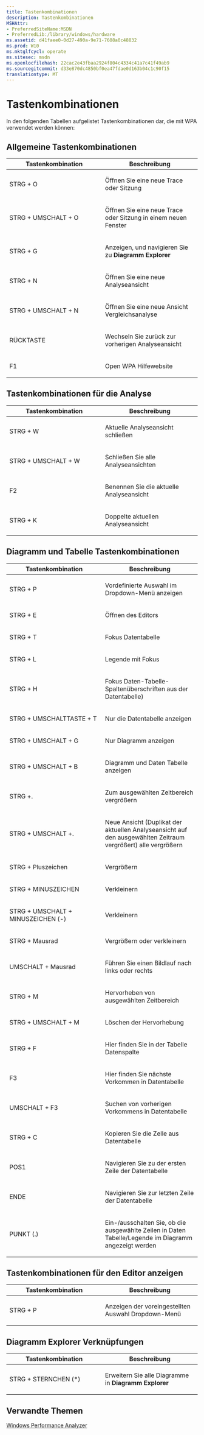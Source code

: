```yaml
---
title: Tastenkombinationen
description: Tastenkombinationen
MSHAttr:
- PreferredSiteName:MSDN
- PreferredLib:/library/windows/hardware
ms.assetid: d41faee0-0d27-490a-9e71-7608a0c48832
ms.prod: W10
ms.mktglfcycl: operate
ms.sitesec: msdn
ms.openlocfilehash: 22cac2e43fbaa2924f804c4334c41a7c41f49ab9
ms.sourcegitcommit: d33e870dc4850bf0ea47fdae0d163b04c1c90f15
translationtype: MT
---
```

# <a name="keyboard-shortcuts"></a>Tastenkombinationen


In den folgenden Tabellen aufgelistet Tastenkombinationen dar, die mit WPA verwendet werden können:

## <a name="general-shortcuts"></a>Allgemeine Tastenkombinationen


<table>
<colgroup>
<col width="50%" />
<col width="50%" />
</colgroup>
<thead>
<tr class="header">
<th>Tastenkombination</th>
<th>Beschreibung</th>
</tr>
</thead>
<tbody>
<tr class="odd">
<td><p>STRG + O</p></td>
<td><p>Öffnen Sie eine neue Trace oder Sitzung</p></td>
</tr>
<tr class="even">
<td><p>STRG + UMSCHALT + O</p></td>
<td><p>Öffnen Sie eine neue Trace oder Sitzung in einem neuen Fenster</p></td>
</tr>
<tr class="odd">
<td><p>STRG + G</p></td>
<td><p>Anzeigen, und navigieren Sie zu <strong>Diagramm Explorer</strong></p></td>
</tr>
<tr class="even">
<td><p>STRG + N</p></td>
<td><p>Öffnen Sie eine neue Analyseansicht</p></td>
</tr>
<tr class="odd">
<td><p>STRG + UMSCHALT + N</p></td>
<td><p>Öffnen Sie eine neue Ansicht Vergleichsanalyse</p></td>
</tr>
<tr class="even">
<td><p>RÜCKTASTE</p></td>
<td><p>Wechseln Sie zurück zur vorherigen Analyseansicht</p></td>
</tr>
<tr class="odd">
<td><p>F1</p></td>
<td><p>Open WPA Hilfewebsite</p></td>
</tr>
</tbody>
</table>

 

## <a name="analysis-view-shortcuts"></a>Tastenkombinationen für die Analyse


<table>
<colgroup>
<col width="50%" />
<col width="50%" />
</colgroup>
<thead>
<tr class="header">
<th>Tastenkombination</th>
<th>Beschreibung</th>
</tr>
</thead>
<tbody>
<tr class="odd">
<td><p>STRG + W</p></td>
<td><p>Aktuelle Analyseansicht schließen</p></td>
</tr>
<tr class="even">
<td><p>STRG + UMSCHALT + W</p></td>
<td><p>Schließen Sie alle Analyseansichten</p></td>
</tr>
<tr class="odd">
<td><p>F2</p></td>
<td><p>Benennen Sie die aktuelle Analyseansicht</p></td>
</tr>
<tr class="even">
<td><p>STRG + K</p></td>
<td><p>Doppelte aktuellen Analyseansicht</p></td>
</tr>
</tbody>
</table>

 

## <a name="graph-and-table-shortcuts"></a>Diagramm und Tabelle Tastenkombinationen


<table>
<colgroup>
<col width="50%" />
<col width="50%" />
</colgroup>
<thead>
<tr class="header">
<th>Tastenkombination</th>
<th>Beschreibung</th>
</tr>
</thead>
<tbody>
<tr class="odd">
<td><p>STRG + P</p></td>
<td><p>Vordefinierte Auswahl im Dropdown-Menü anzeigen</p></td>
</tr>
<tr class="even">
<td><p>STRG + E</p></td>
<td><p>Öffnen des Editors</p></td>
</tr>
<tr class="odd">
<td><p>STRG + T</p></td>
<td><p>Fokus Datentabelle</p></td>
</tr>
<tr class="even">
<td><p>STRG + L</p></td>
<td><p>Legende mit Fokus</p></td>
</tr>
<tr class="odd">
<td><p>STRG + H</p></td>
<td><p>Fokus Daten-Tabelle-Spaltenüberschriften aus der Datentabelle)</p></td>
</tr>
<tr class="even">
<td><p>STRG + UMSCHALTTASTE + T</p></td>
<td><p>Nur die Datentabelle anzeigen</p></td>
</tr>
<tr class="odd">
<td><p>STRG + UMSCHALT + G</p></td>
<td><p>Nur Diagramm anzeigen</p></td>
</tr>
<tr class="even">
<td><p>STRG + UMSCHALT + B</p></td>
<td><p>Diagramm und Daten Tabelle anzeigen</p></td>
</tr>
<tr class="odd">
<td><p>STRG +.</p></td>
<td><p>Zum ausgewählten Zeitbereich vergrößern</p></td>
</tr>
<tr class="even">
<td><p>STRG + UMSCHALT +.</p></td>
<td><p>Neue Ansicht (Duplikat der aktuellen Analyseansicht auf den ausgewählten Zeitraum vergrößert) alle vergrößern</p></td>
</tr>
<tr class="odd">
<td><p>STRG + Pluszeichen</p></td>
<td><p>Vergrößern</p></td>
</tr>
<tr class="even">
<td><p>STRG + MINUSZEICHEN</p></td>
<td><p>Verkleinern</p></td>
</tr>
<tr class="odd">
<td><p>STRG + UMSCHALT + MINUSZEICHEN (-)</p></td>
<td><p>Verkleinern</p></td>
</tr>
<tr class="even">
<td><p>STRG + Mausrad</p></td>
<td><p>Vergrößern oder verkleinern</p></td>
</tr>
<tr class="odd">
<td><p>UMSCHALT + Mausrad</p></td>
<td><p>Führen Sie einen Bildlauf nach links oder rechts</p></td>
</tr>
<tr class="even">
<td><p>STRG + M</p></td>
<td><p>Hervorheben von ausgewählten Zeitbereich</p></td>
</tr>
<tr class="odd">
<td><p>STRG + UMSCHALT + M</p></td>
<td><p>Löschen der Hervorhebung</p></td>
</tr>
<tr class="even">
<td><p>STRG + F</p></td>
<td><p>Hier finden Sie in der Tabelle Datenspalte</p></td>
</tr>
<tr class="odd">
<td><p>F3</p></td>
<td><p>Hier finden Sie nächste Vorkommen in Datentabelle</p></td>
</tr>
<tr class="even">
<td><p>UMSCHALT + F3</p></td>
<td><p>Suchen von vorherigen Vorkommens in Datentabelle</p></td>
</tr>
<tr class="odd">
<td><p>STRG + C</p></td>
<td><p>Kopieren Sie die Zelle aus Datentabelle</p></td>
</tr>
<tr class="even">
<td><p>POS1</p></td>
<td><p>Navigieren Sie zu der ersten Zeile der Datentabelle</p></td>
</tr>
<tr class="odd">
<td><p>ENDE</p></td>
<td><p>Navigieren Sie zur letzten Zeile der Datentabelle</p></td>
</tr>
<tr class="even">
<td><p>PUNKT (.)</p></td>
<td><p>Ein-/ausschalten Sie, ob die ausgewählte Zeilen in Daten Tabelle/Legende im Diagramm angezeigt werden</p></td>
</tr>
</tbody>
</table>

 

## <a name="view-editor-shortcuts"></a>Tastenkombinationen für den Editor anzeigen


<table>
<colgroup>
<col width="50%" />
<col width="50%" />
</colgroup>
<thead>
<tr class="header">
<th>Tastenkombination</th>
<th>Beschreibung</th>
</tr>
</thead>
<tbody>
<tr class="odd">
<td><p>STRG + P</p></td>
<td><p>Anzeigen der voreingestellten Auswahl Dropdown-Menü</p></td>
</tr>
</tbody>
</table>

 

## <a name="graph-explorer-shortcuts"></a>Diagramm Explorer Verknüpfungen


<table>
<colgroup>
<col width="50%" />
<col width="50%" />
</colgroup>
<thead>
<tr class="header">
<th>Tastenkombination</th>
<th>Beschreibung</th>
</tr>
</thead>
<tbody>
<tr class="odd">
<td><p>STRG + STERNCHEN (*)</p></td>
<td><p>Erweitern Sie alle Diagramme in <strong>Diagramm Explorer</strong></p></td>
</tr>
</tbody>
</table>

 

## <a name="related-topics"></a>Verwandte Themen


[Windows Performance Analyzer](windows-performance-analyzer.md)

 

 







